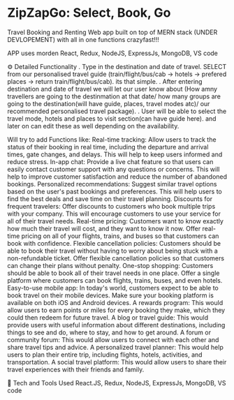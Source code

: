 # ZipZapGo: Select, Book, Go 
Travel Booking and Renting Web app built on top of MERN stack (UNDER DEVLOPEMENT) with all in one functions crazyfast!!!

APP uses morden React, Redux, NodeJS, ExpressJs, MongoDB, VS code

⚙️ Detailed Functionality
. Type in the destination and date of travel. SELECT from our personalised travel guide (train/flight/bus/cab -> hotels -> prefered places -> return train/flight/bus/cab). its that simple. 
. After entering destination and date of travel we will let our user know about (How amny travellers are going to the destinmation at that date/ how many groups are going to the destination(will have guide, places, travel modes atc)/ our recommended personalised travel package). 
. User will be able to select the travel mode, hotels and places to visit section(can have guide here). and later on can edit these as well depending on the availability.

Will try to add Functions like:
Real-time tracking: Allow users to track the status of their booking in real time, including the departure and arrival times, gate changes, and delays. This will help to keep users informed and reduce stress.
In-app chat: Provide a live chat feature so that users can easily contact customer support with any questions or concerns. This will help to improve customer satisfaction and reduce the number of abandoned bookings.
Personalized recommendations: Suggest similar travel options based on the user's past bookings and preferences. This will help users to find the best deals and save time on their travel planning.
Discounts for frequent travelers: Offer discounts to customers who book multiple trips with your company. This will encourage customers to use your service for all of their travel needs.
Real-time pricing: Customers want to know exactly how much their travel will cost, and they want to know it now. Offer real-time pricing on all of your flights, trains, and buses so that customers can book with confidence.
Flexible cancellation policies: Customers should be able to book their travel without having to worry about being stuck with a non-refundable ticket. Offer flexible cancellation policies so that customers can change their plans without penalty.
One-stop shopping: Customers should be able to book all of their travel needs in one place. Offer a single platform where customers can book flights, trains, buses, and even hotels.
Easy-to-use mobile app: In today's world, customers expect to be able to book travel on their mobile devices. Make sure your booking platform is available on both iOS and Android devices.
A rewards program: This would allow users to earn points or miles for every booking they make, which they could then redeem for future travel.
A blog or travel guide: This would provide users with useful information about different destinations, including things to see and do, where to stay, and how to get around.
A forum or community forum: This would allow users to connect with each other and share travel tips and advice.
A personalized travel planner: This would help users to plan their entire trip, including flights, hotels, activities, and transportation.
A social travel platform: This would allow users to share their travel experiences with their friends and family.

🚀 Tech and Tools Used
React.JS, Redux, NodeJS, ExpressJs, MongoDB, VS code
